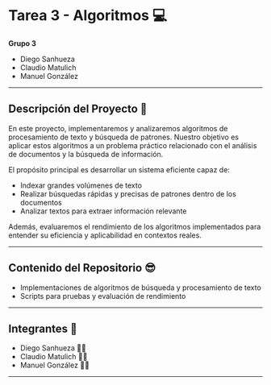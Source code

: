 # Tarea 3 - Algoritmos 💻

**Grupo 3**  
- Diego Sanhueza  
- Claudio Matulich  
- Manuel González  

---

## Descripción del Proyecto 🤔

En este proyecto, implementaremos y analizaremos algoritmos de procesamiento de texto y búsqueda de patrones. Nuestro objetivo es aplicar estos algoritmos a un problema práctico relacionado con el análisis de documentos y la búsqueda de información.

El propósito principal es desarrollar un sistema eficiente capaz de:

- Indexar grandes volúmenes de texto  
- Realizar búsquedas rápidas y precisas de patrones dentro de los documentos  
- Analizar textos para extraer información relevante  

Además, evaluaremos el rendimiento de los algoritmos implementados para entender su eficiencia y aplicabilidad en contextos reales.

---

## Contenido del Repositorio 😎

- Implementaciones de algoritmos de búsqueda y procesamiento de texto    
- Scripts para pruebas y evaluación de rendimiento  

---


## Integrantes 📌

- Diego Sanhueza 🙋‍♂️
- Claudio Matulich 👨‍💻
- Manuel González 🙋‍♂️

---